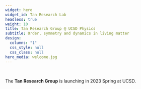 ```yaml
---
widget: hero
widget_id: Tan Research Lab
headless: true
weight: 10
title: Tan Research Group @ UCSD Physics
subtitle: Order, symmetry and dynamics in living matter
design:
  columns: "1"
  css_style: null
  css_class: null
hero_media: welcome.jpg
---
```


<br>

The **Tan Research Group** is launching in 2023 Spring at UCSD.
